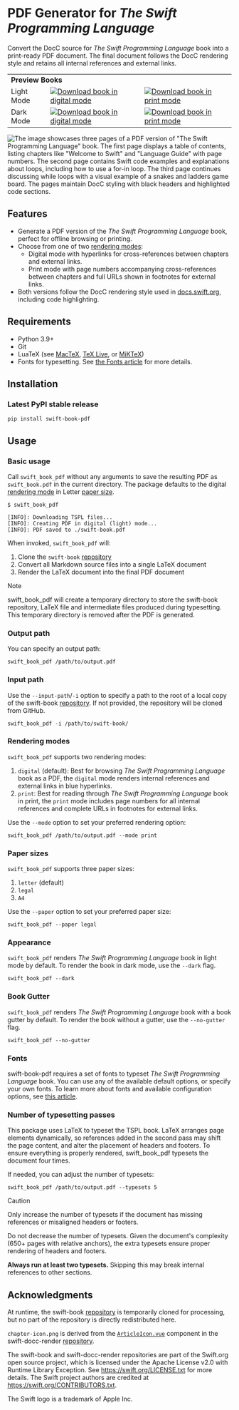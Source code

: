 # PDF Generator for _The Swift Programming Language_

Convert the DocC source for _The Swift Programming Language_ book into a print-ready PDF document. The final document follows the DocC rendering style and retains all internal references and external links.

<table>
  <tr>
    <td colspan="3"><b>Preview Books</b></td>
  </tr>
  <tr>
    <td>Light Mode</td>
    <td><a href="https://github.com/ekassos/swift-book-pdf/releases/download/v1.4.0/swift_book_digital.pdf" target="_blank"><img src="https://img.shields.io/badge/download_book_(digital_mode)-064789?style=for-the-badge&logo=googledocs&logoColor=white" alt="Download book in digital mode"></a></td>
    <td><a href="https://github.com/ekassos/swift-book-pdf/releases/download/v1.4.0/swift_book_print.pdf" target="_blank"><img src="https://img.shields.io/badge/download_book_(print_mode)-941b0c?style=for-the-badge&logo=googledocs&logoColor=white" alt="Download book in print mode"></a></td>
  </tr>
    <tr>
    <td>Dark Mode</td>
    <td><a href="https://github.com/ekassos/swift-book-pdf/releases/download/v1.4.0/swift_book_digital_dark.pdf" target="_blank"><img src="https://img.shields.io/badge/download_book_(digital_mode,_dark)-064789?style=for-the-badge&logo=googledocs&logoColor=white" alt="Download book in digital mode"></a></td>
    <td><a href="https://github.com/ekassos/swift-book-pdf/releases/download/v1.4.0/swift_book_print_dark.pdf" target="_blank"><img src="https://img.shields.io/badge/download_book_(print_mode,_dark)-941b0c?style=for-the-badge&logo=googledocs&logoColor=white" alt="Download book in print mode"></a></td>
  </tr>
</table>

![The image showcases three pages of a PDF version of "The Swift Programming Language" book. The first page displays a table of contents, listing chapters like "Welcome to Swift" and "Language Guide" with page numbers. The second page contains Swift code examples and explanations about loops, including how to use a for-in loop. The third page continues discussing while loops with a visual example of a snakes and ladders game board. The pages maintain DocC styling with black headers and highlighted code sections.](https://github.com/user-attachments/assets/466408bd-ff63-470e-a1fb-e84cb0b9412f)

## Features
- Generate a PDF version of the _The Swift Programming Language_ book, perfect for offline browsing or printing.
- Choose from one of two [rendering modes](#rendering-modes):
   - Digital mode with hyperlinks for cross-references between chapters and external links.
   - Print mode with page numbers accompanying cross-references between chapters and full URLs shown in footnotes for external links.
- Both versions follow the DocC rendering style used in [docs.swift.org](https://docs.swift.org/swift-book/documentation/the-swift-programming-language/), including code highlighting.

## Requirements
- Python 3.9+
- Git
- LuaTeX (see [MacTeX](https://www.tug.org/mactex/), [TeX Live](https://www.tug.org/texlive/), or [MiKTeX](https://miktex.org))
- Fonts for typesetting. See [the Fonts article](https://github.com/ekassos/swift-book-pdf/wiki/Fonts) for more details.

## Installation
### Latest PyPI stable release
```
pip install swift-book-pdf
```

## Usage
### Basic usage
Call `swift_book_pdf` without any arguments to save the resulting PDF as `swift_book.pdf` in the current directory. The package defaults to the digital [rendering mode](#rendering-modes) in Letter [paper size](#paper-sizes).
```
$ swift_book_pdf

[INFO]: Downloading TSPL files...
[INFO]: Creating PDF in digital (light) mode...
[INFO]: PDF saved to ./swift-book.pdf
```

When invoked, `swift_book_pdf` will:
1. Clone the `swift-book` [repository](https://github.com/swiftlang/swift-book)
2. Convert all Markdown source files into a single LaTeX document
3. Render the LaTeX document into the final PDF document

> [!NOTE]
> swift_book_pdf will create a temporary directory to store the swift-book repository, LaTeX file and intermediate files produced during typesetting. This temporary directory is removed after the PDF is generated.

### Output path
You can specify an output path:
```
swift_book_pdf /path/to/output.pdf
```

### Input path
Use the `--input-path`/`-i` option to specify a path to the root of a local copy of the swift-book [repository](https://github.com/swiftlang/swift-book). If not provided, the repository will be cloned from GitHub.
```
swift_book_pdf -i /path/to/swift-book/
```

### Rendering modes
`swift_book_pdf` supports two rendering modes:

1. `digital` (default): Best for browsing _The Swift Programming Language_ book as a PDF, the `digital` mode renders internal references and external links in blue hyperlinks.
2. `print`: Best for reading through _The Swift Programming Language_ book in print, the `print` mode includes page numbers for all internal references and complete URLs in footnotes for external links.

Use the `--mode` option to set your preferred rendering option:

```
swift_book_pdf /path/to/output.pdf --mode print
```

### Paper sizes
`swift_book_pdf` supports three paper sizes:

1. `letter` (default)
2. `legal`
3. `A4`

Use the `--paper` option to set your preferred paper size:
```
swift_book_pdf --paper legal
```

### Appearance
`swift_book_pdf` renders *The Swift Programming Language* book in light mode by default. To render the book in dark mode, use the `--dark` flag.

```
swift_book_pdf --dark
```

### Book Gutter
`swift_book_pdf` renders *The Swift Programming Language* book with a book gutter by default. To render the book without a gutter, use the `--no-gutter` flag.

```
swift_book_pdf --no-gutter
```

### Fonts
swift-book-pdf requires a set of fonts to typeset *The Swift Programming Language* book. You can use any of the available default options, or specify your own fonts. To learn more about fonts and available configuration options, see [this article](https://github.com/ekassos/swift-book-pdf/wiki/Fonts/).

### Number of typesetting passes
This package uses LaTeX to typeset the TSPL book. LaTeX arranges page elements dynamically, so references added in the second pass may shift the page content, and alter the placement of headers and footers. To ensure everything is properly rendered, swift_book_pdf typesets the document four times.

If needed, you can adjust the number of typesets:
```
swift_book_pdf /path/to/output.pdf --typesets 5
```

> [!CAUTION]
> Only increase the number of typesets if the document has missing references or misaligned headers or footers.
>
> Do not decrease the number of typesets. Given the document's complexity (650+ pages with relative anchors), the extra typesets ensure proper rendering of headers and footers.
>
> **Always run at least two typesets.** Skipping this may break internal references to other sections.

## Acknowledgments

At runtime, the swift-book [repository](https://github.com/swiftlang/swift-book) is temporarily cloned for processing, but no part of the repository is directly redistributed here.

`chapter-icon.png` is derived from the [`ArticleIcon.vue`](https://github.com/swiftlang/swift-docc-render/blob/1fe0a7a032b11272d0407317995169f79bba0d84/src/components/Icons/ArticleIcon.vue) component in the swift-docc-render [repository](https://github.com/swiftlang/swift-docc-render/).

The swift-book and swift-docc-render repositories are part of the Swift.org open source project, which is licensed under the Apache License v2.0 with Runtime Library Exception. See https://swift.org/LICENSE.txt for more details. The Swift project authors are credited at https://swift.org/CONTRIBUTORS.txt.

The Swift logo is a trademark of Apple Inc.
